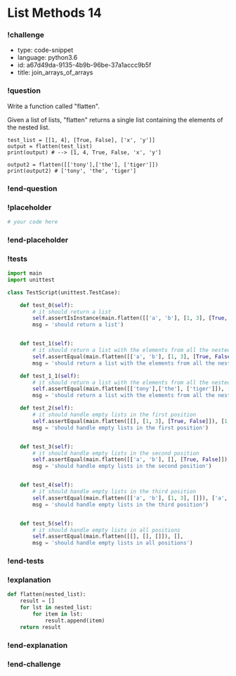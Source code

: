 # List Methods 14

### !challenge

* type: code-snippet
* language: python3.6
* id: a67d49da-9135-4b9b-96be-37a1accc9b5f
* title: join_arrays_of_arrays

### !question

Write a function called "flatten".

Given a list of lists, "flatten" returns a single list containing the elements of the nested list.

```
test_list = [[1, 4], [True, False], ['x', 'y']]
output = flatten(test_list)
print(output) # --> [1, 4, True, False, 'x', 'y']

output2 = flatten([['tony'],['the'], ['tiger']])
print(output2) # ['tony', 'the', 'tiger']
```


### !end-question

### !placeholder

```python
# your code here


```

### !end-placeholder

### !tests

```python
import main
import unittest

class TestScript(unittest.TestCase):

    def test_0(self):
        # it should return a list
        self.assertIsInstance(main.flatten([['a', 'b'], [1, 3], [True, False]]), list,
        msg = 'should return a list')


    def test_1(self):
        # it should return a list with the elements from all the nested lists
        self.assertEqual(main.flatten([['a', 'b'], [1, 3], [True, False]]), ['a', 'b', 1, 3, True, False],
        msg = 'should return a list with the elements from all the nested lists')

    def test_1_1(self):
        # it should return a list with the elements from all the nested lists
        self.assertEqual(main.flatten([['tony'],['the'], ['tiger']]), ['tony', 'the', 'tiger'],
        msg = 'should return a list with the elements from all the nested lists')

    def test_2(self):
        # it should handle empty lists in the first position
        self.assertEqual(main.flatten([[], [1, 3], [True, False]]), [1, 3, True, False],
        msg = 'should handle empty lists in the first position')


    def test_3(self):
        # it should handle empty lists in the second position
        self.assertEqual(main.flatten([['a', 'b'], [], [True, False]]), ['a', 'b', True, False],
        msg = 'should handle empty lists in the second position')


    def test_4(self):
        # it should handle empty lists in the third position
        self.assertEqual(main.flatten([['a', 'b'], [1, 3], []]), ['a', 'b', 1, 3],
        msg = 'should handle empty lists in the third position')


    def test_5(self):
        # it should handle empty lists in all positions
        self.assertEqual(main.flatten([[], [], []]), [],
        msg = 'should handle empty lists in all positions')

```

### !end-tests

### !explanation
```python
def flatten(nested_list):
    result = []
    for lst in nested_list:
        for item in lst:
            result.append(item)
    return result
```
### !end-explanation

### !end-challenge
